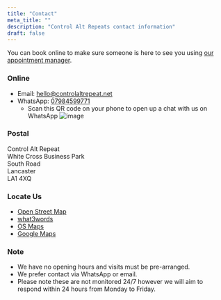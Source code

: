 ```yaml
---
title: "Contact"
meta_title: ""
description: "Control Alt Repeats contact information"
draft: false
---
```


You can book online to make sure someone is here to see you using [our appointment manager](https://calendar.google.com/calendar/u/0/appointments/schedules/AcZssZ0MvRUYkvIKZpRLvXAjKJss6pWstIDUqh-PPb1-H6slwO2-YARjdjgDcOgoqP79zH9f1Omem-vD).

### Online

* Email: [hello@controlaltrepeat.net](mailto:hello@controlaltrepeat.net)
* WhatsApp: [07984599771](https://wa.link/hpgb4s)
  * Scan this QR code on your phone to open up a chat with us on WhatsApp
![image](/images/whatsapp-qr.png)


### Postal

Control Alt Repeat<br />
White Cross Business Park<br />
South Road<br />
Lancaster<br />
LA1 4XQ


### Locate Us

* [Open Street Map](https://www.openstreetmap.org/way/639187931#map=19/54.044994/-2.797446&layers=N)
* [what3words](https://what3words.com/carbon.clips.cube)
* [OS Maps](https://explore.osmaps.com/pin?lat=54.044994&lon=-2.797446&zoom=18.0000)
* [Google Maps](https://maps.app.goo.gl/F4phV4RcQen2sjTM6)


### Note

* We have no opening hours and visits must be pre-arranged.
* We prefer contact via WhatsApp or email.
* Please note these are not monitored 24/7 however we will aim to respond within 24 hours from Monday to Friday.
